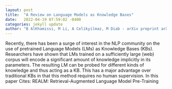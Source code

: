 ```yaml
---
layout: post
title:  "A Review on Language Models as Knowledge Bases"
date:   2022-04-19 07:59:02 -0400
categories: jekyll update
author: "B AlKhamissi, M Li, A Celikyilmaz, M Diab - arXiv preprint arXiv , 2022"
---
```

Recently, there has been a surge of interest in the NLP community on the use of pretrained Language Models (LMs) as Knowledge Bases (KBs). Researchers have shown that LMs trained on a sufficiently large (web) corpus will encode a significant amount of knowledge implicitly in its parameters. The resulting LM can be probed for different kinds of knowledge and thus acting as a KB. This has a major advantage over traditional KBs in that this method requires no human supervision. In this paper Cites: REALM: Retrieval-Augmented Language Model Pre-Training